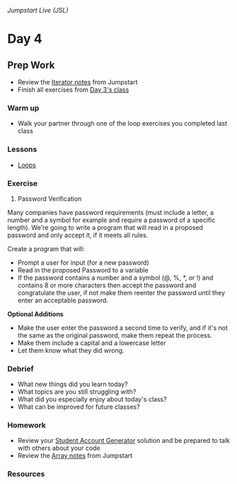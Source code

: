 _Jumpstart Live (JSL)_
# Day 4

## Prep Work
* Review the [Iterator notes](https://github.com/Ada-Developers-Academy/jump-start/tree/master/lessons/11-iterators/notes) from Jumpstart
* Finish all exercises from [Day 3's class](../day3)

### Warm up
* Walk your partner through one of the loop exercises you completed last class

### Lessons
* [Loops](../day3/loops.md)

### Exercise
1. Password Verification

  Many companies have password requirements (must include a letter, a number and a symbol for example and require a password of a specific length). We're going to write a program that will read in a proposed password and only accept it, if it meets all rules.  

  Create a program that will: 

  * Prompt a user for input (for a new password)
  * Read in the proposed Password to a variable
  * If the password contains a number and a symbol (@, %, *, or !) and contains 8 or more characters then accept the password and congratulate the user, if not make them reenter the password until they enter an acceptable password.
  
  __Optional Additions__
  * Make the user enter the password a second time to verify, and if it's not the same as the original password, make them repeat the process.
  * Make them include a capital and a lowercase letter
  * Let them know what they did wrong.

### Debrief
* What new things did you learn today?
* What topics are you still struggling with?
* What did you especially enjoy about today's class?
* What can be improved for future classes?

### Homework
* Review your [Student Account Generator](https://github.com/Ada-Developers-Academy/jump-start/blob/master/lessons/12-basic-data-structs/assignments/account-generator.md) solution and be prepared to talk with others about your code
* Review the [Array notes](https://github.com/Ada-Developers-Academy/jump-start/blob/master/lessons/12-basic-data-structs/notes/arrays.md) from Jumpstart

### Resources